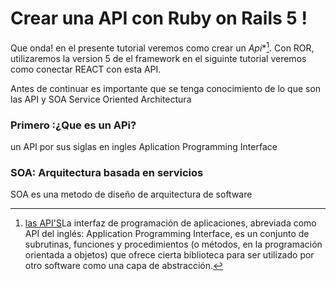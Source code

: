 Crear una API con Ruby on Rails  5 !
===================


Que onda! en el presente tutorial veremos como crear un  *Api**[^Apis].  Con ROR, utilizaremos la version 5 de el framework en el siguinte tutorial veremos como conectar REACT con esta API.

Antes de continuar es importante que se tenga conocimiento de lo que son las API y SOA Service Oriented Architectura


### Primero :¿Que es un APi?
un API por sus siglas en ingles Aplication Programming Interface 

### SOA: Arquitectura basada en servicios
SOA es una metodo de diseño de arquitectura de software



[^Apis]: [las API'S](https://stackedit.io/)La interfaz de programación de aplicaciones, abreviada como API del inglés: Application Programming Interface, es un conjunto de subrutinas, funciones y procedimientos (o métodos, en la programación orientada a objetos) que ofrece cierta biblioteca para ser utilizado por otro software como una capa de abstracción.
